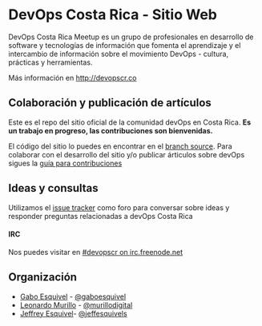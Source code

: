 # DevOps Costa Rica - Sitio Web

DevOps Costa Rica Meetup es un grupo de profesionales en desarrollo de software y tecnologías de información que fomenta el aprendizaje y el intercambio de información sobre el movimiento DevOps - cultura, prácticas y herramientas.

Más información en http://devopscr.co 

## Colaboración y publicación de artículos
Este es el repo del sitio oficial de la comunidad devOps en Costa Rica. __Es un trabajo en progreso, las contribuciones son bienvenidas.__

El código del sitio lo puedes en encontrar en el [branch source](https://github.com/devOpsCR/devopscr.github.io/tree/source).
Para colaborar con el desarrollo del sitio y/o publicar árticulos sobre devOps sigues la [guía para contribuciones](https://github.com/devOpsCR/devopscr.github.io/blob/source/contribuciones.md)

## Ideas y consultas
Utilizamos el [issue tracker](https://github.com/devOpsCR/foro/issues) como foro para conversar sobre ideas y responder preguntas relacionadas a devOps Costa Rica

#### IRC
Nos puedes visitar en [#devopscr on irc.freenode.net](http://webchat.freenode.net/?channels=devopscr)

## Organización
- [Gabo Esquivel](http://gaboesquivel.com/about) - [@gaboesquivel](https://twitter.com/gaboesquivel)
- [Leonardo Murillo](https://cr.linkedin.com/pub/leonardo-murillo/48/107/698) - [@murillodigital](http://twitter.com/murillodigital)
- [Jeffrey Esquivel](https://cr.linkedin.com/in/jeffreyesquivel)- [@jeffesquivels](https://twitter.com/jeffesquivels)
